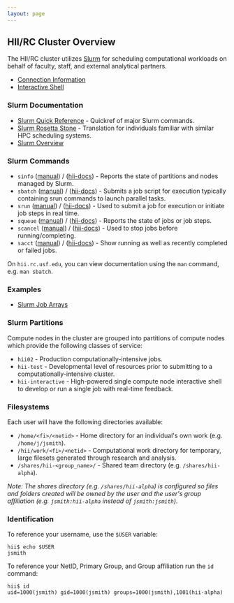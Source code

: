 ```yaml
---
layout: page
---
```


## HII/RC Cluster Overview

The HII/RC cluster utilizes [Slurm](http://slurm.schedmd.com) for scheduling
computational workloads on behalf of faculty, staff, and external analytical partners.

- [Connection Information](hii-rc/connect.html)
- [Interactive Shell](hii-rc/interactive.html)

### Slurm Documentation

- [Slurm Quick Reference](http://slurm.schedmd.com/pdfs/summary.pdf) - Quickref of major Slurm commands.
- [Slurm Rosetta Stone](http://slurm.schedmd.com/rosetta.pdf) - Translation for individuals familiar with similar HPC scheduling systems.
- [Slurm Overview](http://slurm.schedmd.com/slurm.html)

### Slurm Commands

- `sinfo` ([manual](http://slurm.schedmd.com/sinfo.html)) / ([hii-docs](hii-rc/sinfo.html)) -
   Reports the state of partitions and nodes managed by Slurm.
- `sbatch` ([manual](http://slurm.schedmd.com/sinfo.html)) / ([hii-docs](hii-rc/sbatch.html)) -
   Submits a job script for execution typically containing srun commands to launch parallel tasks.
- `srun`  ([manual](http://slurm.schedmd.com/sinfo.html)) / ([hii-docs](hii-rc/srun.html)) -
   Used to submit a job for execution or initiate job steps in real time.
- `squeue` ([manual](http://slurm.schedmd.com/sinfo.html)) / ([hii-docs](hii-rc/squeue.html)) -
   Reports the state of jobs or job steps.
- `scancel` ([manual](http://slurm.schedmd.com/sinfo.html)) / ([hii-docs](hii-rc/scancel.html)) -
   Used to stop jobs before running/completing.
- `sacct` ([manual](http://slurm.schedmd.com/sinfo.html)) / ([hii-docs](hii-rc/sacct.html)) -
   Show running as well as recently completed or failed jobs.

On `hii.rc.usf.edu`, you can view documentation using the `man` command, e.g. `man sbatch`.

### Examples

- [Slurm Job Arrays](hii-rc/slurm-arrays.html)

### Slurm Partitions

Compute nodes in the cluster are grouped into partitions of compute nodes which provide the following classes of service:

- `hii02` - Production computationally-intensive jobs.
- `hii-test` - Developmental level of resources prior to submitting to a computationally-intensive cluster.
- `hii-interactive` - High-powered single compute node interactive shell to develop or run a single job with real-time feedback.

### Filesystems

Each user will have the following directories available:

- `/home/<fi>/<netid>` - Home directory for an individual's own work (e.g. `/home/j/jsmith`).
- `/hii/work/<fi>/<netid>` - Computational work directory for temporary, large filesets generated through research and analysis.
- `/shares/hii-<group_name>/` - Shared team directory (e.g. `/shares/hii-alpha`).

*Note: The shares directory (e.g. `/shares/hii-alpha`)
  is configured so files and folders created will be owned by the user and the user's group affiliation
  (e.g. `jsmith:hii-alpha` instead of `jsmith:jsmith`).*

### Identification

To reference your username, use the `$USER` variable:

```
hii$ echo $USER
jsmith
```

To reference your NetID, Primary Group, and Group affiliation run the `id` command:

```
hii$ id
uid=1000(jsmith) gid=1000(jsmith) groups=1000(jsmith),1001(hii-alpha)
```
